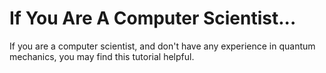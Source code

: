 # If You Are A Computer Scientist...

If you are a computer scientist, and don't have any experience in quantum mechanics, you may find this tutorial helpful.

